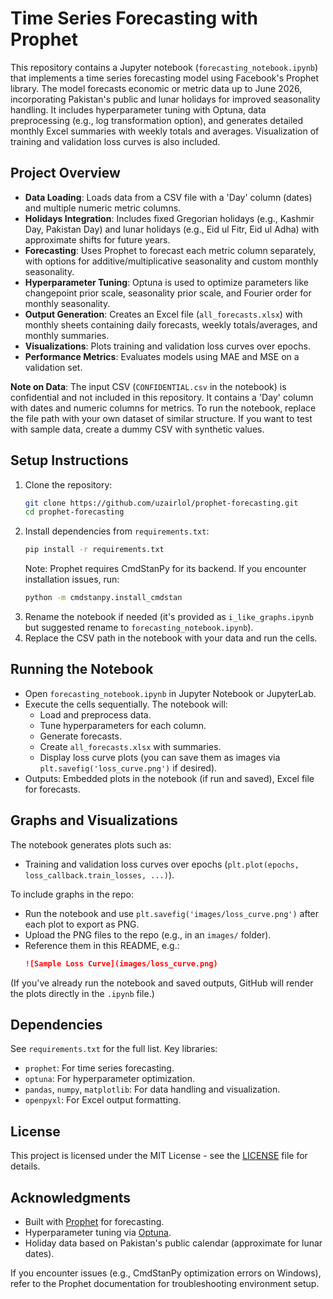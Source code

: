 # Time Series Forecasting with Prophet

This repository contains a Jupyter notebook (`forecasting_notebook.ipynb`) that implements a time series forecasting model using Facebook's Prophet library. The model forecasts economic or metric data up to June 2026, incorporating Pakistan's public and lunar holidays for improved seasonality handling. It includes hyperparameter tuning with Optuna, data preprocessing (e.g., log transformation option), and generates detailed monthly Excel summaries with weekly totals and averages. Visualization of training and validation loss curves is also included.

## Project Overview
- **Data Loading**: Loads data from a CSV file with a 'Day' column (dates) and multiple numeric metric columns.
- **Holidays Integration**: Includes fixed Gregorian holidays (e.g., Kashmir Day, Pakistan Day) and lunar holidays (e.g., Eid ul Fitr, Eid ul Adha) with approximate shifts for future years.
- **Forecasting**: Uses Prophet to forecast each metric column separately, with options for additive/multiplicative seasonality and custom monthly seasonality.
- **Hyperparameter Tuning**: Optuna is used to optimize parameters like changepoint prior scale, seasonality prior scale, and Fourier order for monthly seasonality.
- **Output Generation**: Creates an Excel file (`all_forecasts.xlsx`) with monthly sheets containing daily forecasts, weekly totals/averages, and monthly summaries.
- **Visualizations**: Plots training and validation loss curves over epochs.
- **Performance Metrics**: Evaluates models using MAE and MSE on a validation set.

**Note on Data**: The input CSV (`CONFIDENTIAL.csv` in the notebook) is confidential and not included in this repository. It contains a 'Day' column with dates and numeric columns for metrics. To run the notebook, replace the file path with your own dataset of similar structure. If you want to test with sample data, create a dummy CSV with synthetic values.

## Setup Instructions
1. Clone the repository:
   ```bash
   git clone https://github.com/uzairlol/prophet-forecasting.git
   cd prophet-forecasting
   ```
2. Install dependencies from `requirements.txt`:
   ```bash
   pip install -r requirements.txt
   ```
   Note: Prophet requires CmdStanPy for its backend. If you encounter installation issues, run:
   ```bash
   python -m cmdstanpy.install_cmdstan
   ```
3. Rename the notebook if needed (it's provided as `i_like_graphs.ipynb` but suggested rename to `forecasting_notebook.ipynb`).
4. Replace the CSV path in the notebook with your data and run the cells.

## Running the Notebook
- Open `forecasting_notebook.ipynb` in Jupyter Notebook or JupyterLab.
- Execute the cells sequentially. The notebook will:
  - Load and preprocess data.
  - Tune hyperparameters for each column.
  - Generate forecasts.
  - Create `all_forecasts.xlsx` with summaries.
  - Display loss curve plots (you can save them as images via `plt.savefig('loss_curve.png')` if desired).
- Outputs: Embedded plots in the notebook (if run and saved), Excel file for forecasts.

## Graphs and Visualizations
The notebook generates plots such as:
- Training and validation loss curves over epochs (`plt.plot(epochs, loss_callback.train_losses, ...)`).

To include graphs in the repo:
- Run the notebook and use `plt.savefig('images/loss_curve.png')` after each plot to export as PNG.
- Upload the PNG files to the repo (e.g., in an `images/` folder).
- Reference them in this README, e.g.:
  ```markdown
  ![Sample Loss Curve](images/loss_curve.png)
  ```

(If you've already run the notebook and saved outputs, GitHub will render the plots directly in the `.ipynb` file.)

## Dependencies
See `requirements.txt` for the full list. Key libraries:
- `prophet`: For time series forecasting.
- `optuna`: For hyperparameter optimization.
- `pandas`, `numpy`, `matplotlib`: For data handling and visualization.
- `openpyxl`: For Excel output formatting.

## License
This project is licensed under the MIT License - see the [LICENSE](LICENSE) file for details.

## Acknowledgments
- Built with [Prophet](https://facebook.github.io/prophet/) for forecasting.
- Hyperparameter tuning via [Optuna](https://optuna.org/).
- Holiday data based on Pakistan's public calendar (approximate for lunar dates).

If you encounter issues (e.g., CmdStanPy optimization errors on Windows), refer to the Prophet documentation for troubleshooting environment setup.
